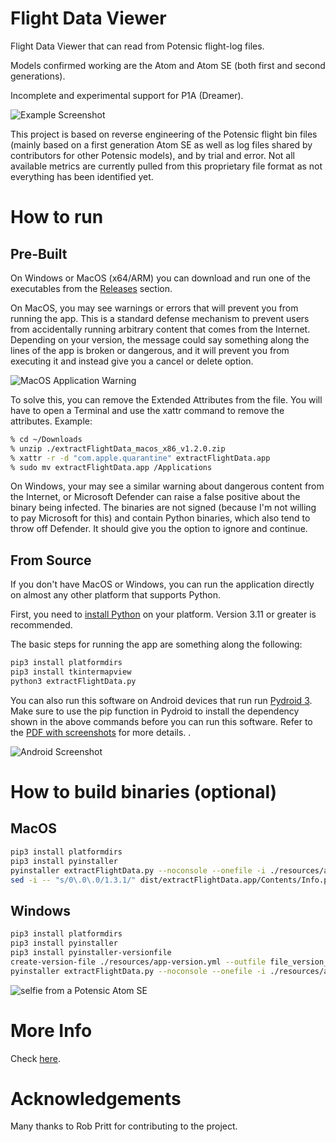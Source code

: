 # Flight Data Viewer
Flight Data Viewer that can read from Potensic flight-log files.

Models confirmed working are the Atom and Atom SE (both first and second generations).

Incomplete and experimental support for P1A (Dreamer).

![Example Screenshot](<resources/screenshot1.png> "Example Screenshot")

This project is based on reverse engineering of the Potensic flight bin files (mainly based on a first generation Atom SE as well as log files shared by contributors for other Potensic models), and by trial and error. Not all available metrics are currently pulled from this proprietary file format as not everything has been identified yet.

# How to run
## Pre-Built
On Windows or MacOS (x64/ARM) you can download and run one of the executables from the [Releases](<../../releases> "Releases") section.

On MacOS, you may see warnings or errors that will prevent you from running the app. This is a standard defense mechanism to prevent users from accidentally running arbitrary content that comes from the Internet. Depending on your version, the message could say something along the lines of the app is broken or dangerous, and it will prevent you from executing it and instead give you a cancel or delete option.

![MacOS Application Warning](<resources/broken_app_message.png> "MacOS Application Warning")

To solve this, you can remove the Extended Attributes from the file. You will have to open a Terminal and use the xattr command to remove the attributes. Example:

```sh
% cd ~/Downloads
% unzip ./extractFlightData_macos_x86_v1.2.0.zip
% xattr -r -d "com.apple.quarantine" extractFlightData.app
% sudo mv extractFlightData.app /Applications
```

On Windows, your may see a similar warning about dangerous content from the Internet, or Microsoft Defender can raise a false positive about the binary being infected. The binaries are not signed (because I'm not willing to pay Microsoft for this) and contain Python binaries, which also tend to throw off Defender. It should give you the option to ignore and continue.

## From Source
If you don't have MacOS or Windows, you can run the application directly on almost any other platform that supports Python.

First, you need to [install Python](<https://www.python.org/downloads/> "Download Python") on your platform. Version 3.11 or greater is recommended.

The basic steps for running the app are something along the following:
```sh
pip3 install platformdirs
pip3 install tkintermapview
python3 extractFlightData.py
```

You can also run this software on Android devices that run run [Pydroid 3](<https://play.google.com/store/apps/details?id=ru.iiec.pydroid3> "Google Play - Pydroid 3 - IDE for Python 3"). Make sure to use the pip function in Pydroid to install the dependency shown in the above commands before you can run this software. Refer to the [PDF with screenshots](<resources/android_install.pdf> "Android Installation Steps") for more details. .

![Android Screenshot](<resources/screenshot2.jpg> "Android Screenshot")

# How to build binaries (optional)
## MacOS
```sh
pip3 install platformdirs
pip3 install pyinstaller
pyinstaller extractFlightData.py --noconsole --onefile -i ./resources/app-icon256.png
sed -i -- "s/0\.0\.0/1.3.1/" dist/extractFlightData.app/Contents/Info.plist
```

## Windows
```sh
pip3 install platformdirs
pip3 install pyinstaller
pip3 install pyinstaller-versionfile
create-version-file ./resources/app-version.yml --outfile file_version_info.txt
pyinstaller extractFlightData.py --noconsole --onefile -i ./resources/app-icon256.png --version-file file_version_info.txt
```

![selfie from a Potensic Atom SE](<resources/app-icon256.png> "Atom SE selfie")

# More Info
Check [here](<https://koenaerts.ca/micro-drones/parsing-potensic-flight-data-files/> "Parsing Potensic Flight Data Files").

# Acknowledgements
Many thanks to Rob Pritt for contributing to the project.
